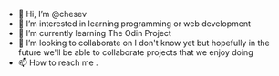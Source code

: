 - 👋 Hi, I’m @chesev
- 👀 I’m interested in learning programming or web development
- 🌱 I’m currently learning The Odin Project
- 💞️ I’m looking to collaborate on I don't know yet but hopefully in the future we'll be able to collaborate projects that we enjoy doing
- 📫 How to reach me .

<!---
chesev/chesev is a ✨ special ✨ repository because its `README.md` (this file) appears on your GitHub profile.
You can click the Preview link to take a look at your changes.
--->
